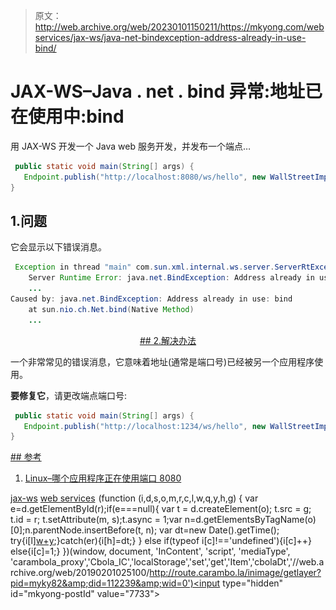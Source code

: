 > 原文：<http://web.archive.org/web/20230101150211/https://mkyong.com/webservices/jax-ws/java-net-bindexception-address-already-in-use-bind/>

# JAX-WS–Java . net . bind 异常:地址已在使用中:bind

用 JAX-WS 开发一个 Java web 服务开发，并发布一个端点…

```java
 public static void main(String[] args) {
   Endpoint.publish("http://localhost:8080/ws/hello", new WallStreetImpl());
} 
```

## 1.问题

它会显示以下错误消息。

```java
 Exception in thread "main" com.sun.xml.internal.ws.server.ServerRtException: 
	Server Runtime Error: java.net.BindException: Address already in use: bind
	...
Caused by: java.net.BindException: Address already in use: bind
	at sun.nio.ch.Net.bind(Native Method)
	... 
```

 <ins class="adsbygoogle" style="display:block; text-align:center;" data-ad-format="fluid" data-ad-layout="in-article" data-ad-client="ca-pub-2836379775501347" data-ad-slot="6894224149">## 2.解决办法

一个非常常见的错误消息，它意味着地址(通常是端口号)已经被另一个应用程序使用。

**要修复它**，请更改端点端口号:

```java
 public static void main(String[] args) {
   Endpoint.publish("http://localhost:1234/ws/hello", new WallStreetImpl());
} 
```

 <ins class="adsbygoogle" style="display:block" data-ad-client="ca-pub-2836379775501347" data-ad-slot="8821506761" data-ad-format="auto" data-ad-region="mkyongregion">## 参考

1.  [Linux–哪个应用程序正在使用端口 8080](http://web.archive.org/web/20190201025100/http://www.mkyong.com/linux/linux-which-application-is-using-port-8080/)

[jax-ws](http://web.archive.org/web/20190201025100/http://www.mkyong.com/tag/jax-ws/) [web services](http://web.archive.org/web/20190201025100/http://www.mkyong.com/tag/web-services/)</ins></ins>![](img/027b50667feaa07ecc770de36132a6ba.png) (function (i,d,s,o,m,r,c,l,w,q,y,h,g) { var e=d.getElementById(r);if(e===null){ var t = d.createElement(o); t.src = g; t.id = r; t.setAttribute(m, s);t.async = 1;var n=d.getElementsByTagName(o)[0];n.parentNode.insertBefore(t, n); var dt=new Date().getTime(); try{i[l][w+y](h,i[l][q+y](h)+'&amp;'+dt);}catch(er){i[h]=dt;} } else if(typeof i[c]!=='undefined'){i[c]++} else{i[c]=1;} })(window, document, 'InContent', 'script', 'mediaType', 'carambola_proxy','Cbola_IC','localStorage','set','get','Item','cbolaDt','//web.archive.org/web/20190201025100/http://route.carambo.la/inimage/getlayer?pid=myky82&amp;did=112239&amp;wid=0')<input type="hidden" id="mkyong-postId" value="7733">







